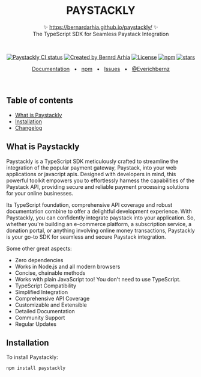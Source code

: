 <p align="center">
  <h1 align="center">PAYSTACKLY</h1>
  <p align="center">
    ✨ <a href="https://bernardarhia.github.io/paystackly/">https://bernardarhia.github.io/paystackly/</a> ✨
    <br/>
     The TypeScript SDK for Seamless Paystack Integration
  </p>
</p>
<br/>
<p align="center">
<a href="https://github.com/colinhacks/paystackly/actions?query=branch%3Amaster"><img src="https://github.com/bernardarhia/paystackly/actions/workflows/test.yml/badge.svg?event=push&branch=master" alt="Paystackly CI status" /></a>
<a href="https://twitter.com/Everichbernz" rel="nofollow"><img src="https://img.shields.io/badge/created%20by-@everichbernz-4BBAAB.svg" alt="Created by Bernrd Arhia"></a>
<a href="https://opensource.org/licenses/MIT" rel="nofollow"><img src="https://img.shields.io/github/license/bernardarhia/paystackly" alt="License"></a>
<a href="https://www.npmjs.com/package/paystackly" rel="nofollow"><img src="https://img.shields.io/npm/dw/paystackly.svg" alt="npm"></a>
<a href="https://www.npmjs.com/package/paystackly" rel="nofollow"><img src="https://img.shields.io/github/stars/bernardarhia/paystackly" alt="stars"></a>
</p>

<div align="center">
  <a href="https://bernardarhia.github.io/paystackly">Documentation</a>
  <span>&nbsp;&nbsp;•&nbsp;&nbsp;</span>
  <a href="https://www.npmjs.com/package/paystackly">npm</a>
  <span>&nbsp;&nbsp;•&nbsp;&nbsp;</span>
  <a href="https://github.com/bernardarhia/paystackly/issues/new">Issues</a>
  <span>&nbsp;&nbsp;•&nbsp;&nbsp;</span>
  <a href="https://twitter.com/everichbernz">@Everichbernz</a>
  <br />
</div>

<br/>
<br/>

## Table of contents

- [What is Paystackly](#what-is-paystackly)
- [Installation](#installation)
- [Changelog](#changelog)

## What is Paystackly

Paystackly is a TypeScript SDK meticulously crafted to streamline the integration of the popular payment gateway, Paystack, into your web applications or javacript apis. Designed with developers in mind, this powerful toolkit empowers you to effortlessly harness the capabilities of the Paystack API, providing secure and reliable payment processing solutions for your online businesses.

Its TypeScript foundation, comprehensive API coverage and robust documentation combine to offer a delightful development experience. With Paystackly, you can confidently integrate paystack into your application. So, whether you're building an e-commerce platform, a subscription service, a donation portal, or anything involving online money transactions, Paystackly is your go-to SDK for seamless and secure Paystack integration.

Some other great aspects:

- Zero dependencies
- Works in Node.js and all modern browsers
- Concise, chainable methods
- Works with plain JavaScript too! You don't need to use TypeScript.
- TypeScript Compatibility
- Simplified Integration
- Comprehensive API Coverage
- Customizable and Extensible
- Detailed Documentation
- Community Support
- Regular Updates

## Installation

To install Paystackly:

```sh
npm install paystackly
```